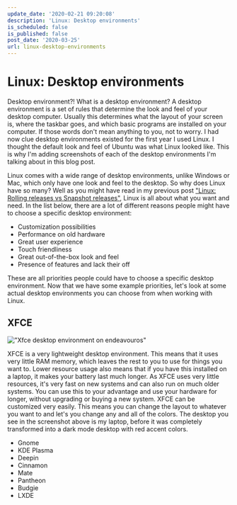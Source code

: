```yaml
---
update_date: '2020-02-21 09:20:08'
description: 'Linux: Desktop environments'
is_scheduled: false
is_published: false
post_date: '2020-03-25'
url: linux-desktop-environments
---
```


# Linux: Desktop environments
Desktop environment?! What is a desktop environment? A desktop environment is a set of rules that determine the look and feel of your desktop computer. Usually this determines what the layout of your screen is, where the taskbar goes, and which basic programs are installed on your computer. If those words don't mean anything to you, not to worry. I had now clue desktop environments existed for the first year I used Linux. I thought the default look and feel of Ubuntu was what Linux looked like. This is why I'm adding screenshots of each of the desktop environments I'm talking about in this blog post. 

Linux comes with a wide range of desktop environments, unlike Windows or Mac, which only have one look and feel to the desktop. So why does Linux have so many? Well as you might have read in my previous post ["Linux: Rolling releases vs Snapshot releases"](/articles/linux-rolling-releases-versus-snapshot-releases), Linux is all about what you want and need. In the list below, there are a lot of different reasons people might have to choose a specific desktop environment:

- Customization possibilities
- Performance on old hardware
- Great user experience
- Touch friendliness
- Great out-of-the-box look and feel
- Presence of features and lack their off

These are all priorities people could have to choose a specific desktop environment. Now that we have some example priorities, let's look at some actual desktop environments you can choose from when working with Linux.

## XFCE
!["Xfce desktop environment on endeavouros"](/images/articles/xfce-desktop-environment-on-endeavouros.png)

XFCE is a very lightweight desktop environment. This means that it uses very little RAM memory, which leaves the rest to you to use for things you want to. Lower resource usage also means that if you have this installed on a laptop, it makes your battery last much longer. As XFCE uses very little resources, it's very fast on new systems and can also run on much older systems. You can use this to your advantage and use your hardware for longer, without upgrading or buying a new system. XFCE can be customized very easily. This means you can change the layout to whatever you want to and let's you change any and all of the colors. The desktop you see in the screenshot above is my laptop, before it was completely transformed into a dark mode desktop with red accent colors. 

- Gnome
- KDE Plasma
- Deepin
- Cinnamon
- Mate
- Pantheon
- Budgie
- LXDE